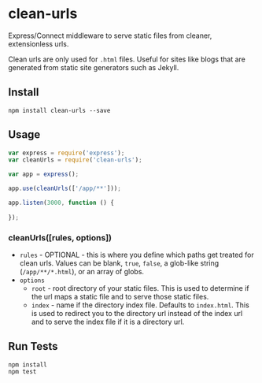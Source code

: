 # clean-urls

Express/Connect middleware to serve static files from cleaner, extensionless urls.

Clean urls are only used for `.html` files. Useful for sites like blogs that are generated from static site generators such as Jekyll.

## Install

```
npm install clean-urls --save
```

## Usage

```js
var express = require('express');
var cleanUrls = require('clean-urls');

var app = express();

app.use(cleanUrls(['/app/**']));

app.listen(3000, function () {
  
});
```

### cleanUrls([rules, options])

* `rules` - OPTIONAL - this is where you define which paths get treated for clean urls. Values can be blank, `true`, `false`, a glob-like string (`/app/**/*.html`), or an array of globs.
* `options`
  * `root` - root directory of your static files. This is used to determine if the url maps a static file and to serve those static files.
  * `index` - name if the directory index file. Defaults to `index.html`. This is used to redirect you to the directory url instead of the index url and to serve the index file if it is a directory url.

## Run Tests

```
npm install
npm test
```
